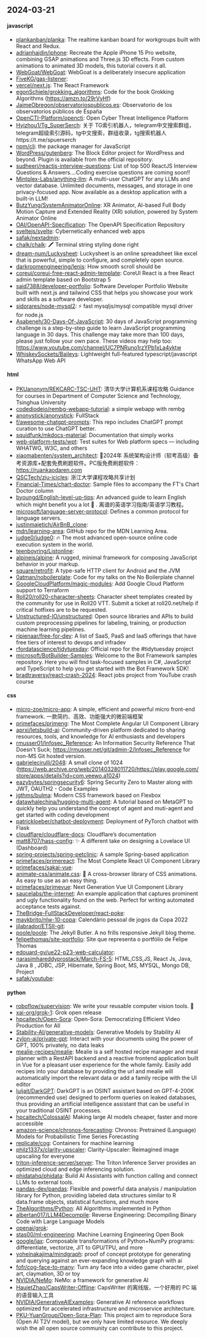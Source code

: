 ## 2024-03-21

#### javascript
* [plankanban/planka](https://github.com/plankanban/planka): The realtime kanban board for workgroups built with React and Redux.
* [adrianhajdin/iphone](https://github.com/adrianhajdin/iphone): Recreate the Apple iPhone 15 Pro website, combining GSAP animations and Three.js 3D effects. From custom animations to animated 3D models, this tutorial covers it all.
* [WebGoat/WebGoat](https://github.com/WebGoat/WebGoat): WebGoat is a deliberately insecure application
* [FiveKG/gas-listener](https://github.com/FiveKG/gas-listener): 
* [vercel/next.js](https://github.com/vercel/next.js): The React Framework
* [egonSchiele/grokking_algorithms](https://github.com/egonSchiele/grokking_algorithms): Code for the book Grokking Algorithms (https://amzn.to/29rVyHf)
* [JaimeObregon/observatoriospublicos.es](https://github.com/JaimeObregon/observatoriospublicos.es): Observatorio de los observatorios públicos de España
* [OpenCTI-Platform/opencti](https://github.com/OpenCTI-Platform/opencti): Open Cyber Threat Intelligence Platform
* [Hyizhou1/Tg_SuperSerch](https://github.com/Hyizhou1/Tg_SuperSerch): 关于 TG索引机器人，telegram中文搜索群组，telegram超级索引源码，tg中文搜索，群组收录，tg搜索机器人https://t.me/spuerserch
* [npm/cli](https://github.com/npm/cli): the package manager for JavaScript
* [WordPress/gutenberg](https://github.com/WordPress/gutenberg): The Block Editor project for WordPress and beyond. Plugin is available from the official repository.
* [sudheerj/reactjs-interview-questions](https://github.com/sudheerj/reactjs-interview-questions): List of top 500 ReactJS Interview Questions & Answers....Coding exercise questions are coming soon!!
* [Mintplex-Labs/anything-llm](https://github.com/Mintplex-Labs/anything-llm): A multi-user ChatGPT for any LLMs and vector database. Unlimited documents, messages, and storage in one privacy-focused app. Now available as a desktop application with a built-in LLM!
* [ButzYung/SystemAnimatorOnline](https://github.com/ButzYung/SystemAnimatorOnline): XR Animator, AI-based Full Body Motion Capture and Extended Reality (XR) solution, powered by System Animator Online
* [OAI/OpenAPI-Specification](https://github.com/OAI/OpenAPI-Specification): The OpenAPI Specification Repository
* [sveltejs/svelte](https://github.com/sveltejs/svelte): Cybernetically enhanced web apps
* [safak/nextadmin](https://github.com/safak/nextadmin): 
* [chalk/chalk](https://github.com/chalk/chalk): 🖍 Terminal string styling done right
* [dream-num/Luckysheet](https://github.com/dream-num/Luckysheet): Luckysheet is an online spreadsheet like excel that is powerful, simple to configure, and completely open source.
* [darkroomengineering/lenis](https://github.com/darkroomengineering/lenis): How smooth scroll should be
* [coreui/coreui-free-react-admin-template](https://github.com/coreui/coreui-free-react-admin-template): CoreUI React is a free React admin template based on Bootstrap 5
* [said7388/developer-portfolio](https://github.com/said7388/developer-portfolio): Software Developer Portfolio Website built with next.js and tailwind CSS that helps you showcase your work and skills as a software developer.
* [sidorares/node-mysql2](https://github.com/sidorares/node-mysql2): ⚡ fast mysqljs/mysql compatible mysql driver for node.js
* [Asabeneh/30-Days-Of-JavaScript](https://github.com/Asabeneh/30-Days-Of-JavaScript): 30 days of JavaScript programming challenge is a step-by-step guide to learn JavaScript programming language in 30 days. This challenge may take more than 100 days, please just follow your own pace. These videos may help too: https://www.youtube.com/channel/UC7PNRuno1rzYPb1xLa4yktw
* [WhiskeySockets/Baileys](https://github.com/WhiskeySockets/Baileys): Lightweight full-featured typescript/javascript WhatsApp Web API

#### html
* [PKUanonym/REKCARC-TSC-UHT](https://github.com/PKUanonym/REKCARC-TSC-UHT): 清华大学计算机系课程攻略 Guidance for courses in Department of Computer Science and Technology, Tsinghua University
* [codediodeio/rembg-webapp-tutorial](https://github.com/codediodeio/rembg-webapp-tutorial): a simple webapp with rembg
* [anonystick/anonystick](https://github.com/anonystick/anonystick): FullStack
* [f/awesome-chatgpt-prompts](https://github.com/f/awesome-chatgpt-prompts): This repo includes ChatGPT prompt curation to use ChatGPT better.
* [squidfunk/mkdocs-material](https://github.com/squidfunk/mkdocs-material): Documentation that simply works
* [web-platform-tests/wpt](https://github.com/web-platform-tests/wpt): Test suites for Web platform specs — including WHATWG, W3C, and others
* [xiaomabenten/system_architect](https://github.com/xiaomabenten/system_architect): 💯2024年 系统架构设计师（软考高级）备考资源库+配套免费刷题软件。PC版免费刷题软件：https://ruankaodaren.com
* [QSCTech/zju-icicles](https://github.com/QSCTech/zju-icicles): 浙江大学课程攻略共享计划
* [Financial-Times/chart-doctor](https://github.com/Financial-Times/chart-doctor): Sample files to accompany the FT's Chart Doctor column
* [byoungd/English-level-up-tips](https://github.com/byoungd/English-level-up-tips): An advanced guide to learn English which might benefit you a lot 🎉 . 离谱的英语学习指南/英语学习教程。
* [microsoft/language-server-protocol](https://github.com/microsoft/language-server-protocol): Defines a common protocol for language servers.
* [justinmajetich/AirBnB_clone](https://github.com/justinmajetich/AirBnB_clone): 
* [mdn/learning-area](https://github.com/mdn/learning-area): GitHub repo for the MDN Learning Area.
* [judge0/judge0](https://github.com/judge0/judge0): 🔥 The most advanced open-source online code execution system in the world.
* [teenboyring/Listonline](https://github.com/teenboyring/Listonline): 
* [alpinejs/alpine](https://github.com/alpinejs/alpine): A rugged, minimal framework for composing JavaScript behavior in your markup.
* [square/retrofit](https://github.com/square/retrofit): A type-safe HTTP client for Android and the JVM
* [0atman/noboilerplate](https://github.com/0atman/noboilerplate): Code for my talks on the No Boilerplate channel
* [GoogleCloudPlatform/magic-modules](https://github.com/GoogleCloudPlatform/magic-modules): Add Google Cloud Platform support to Terraform
* [Roll20/roll20-character-sheets](https://github.com/Roll20/roll20-character-sheets): Character sheet templates created by the community for use in Roll20 VTT. Submit a ticket at roll20.net/help if critical hotfixes are to be requested.
* [Unstructured-IO/unstructured](https://github.com/Unstructured-IO/unstructured): Open source libraries and APIs to build custom preprocessing pipelines for labeling, training, or production machine learning pipelines.
* [ripienaar/free-for-dev](https://github.com/ripienaar/free-for-dev): A list of SaaS, PaaS and IaaS offerings that have free tiers of interest to devops and infradev
* [rfordatascience/tidytuesday](https://github.com/rfordatascience/tidytuesday): Official repo for the #tidytuesday project
* [microsoft/BotBuilder-Samples](https://github.com/microsoft/BotBuilder-Samples): Welcome to the Bot Framework samples repository. Here you will find task-focused samples in C#, JavaScript and TypeScript to help you get started with the Bot Framework SDK!
* [bradtraversy/react-crash-2024](https://github.com/bradtraversy/react-crash-2024): React jobs project from YouTube crash course

#### css
* [micro-zoe/micro-app](https://github.com/micro-zoe/micro-app): A simple, efficient and powerful micro front-end framework. 一款简约、高效、功能强大的微前端框架
* [primefaces/primeng](https://github.com/primefaces/primeng): The Most Complete Angular UI Component Library
* [aprxi/letsbuild-ai](https://github.com/aprxi/letsbuild-ai): Community-driven platform dedicated to sharing resources, tools, and knowledge for AI enthusiasts and developers
* [rmusser01/Infosec_Reference](https://github.com/rmusser01/Infosec_Reference): An Information Security Reference That Doesn't Suck; https://rmusser.net/git/admin-2/Infosec_Reference for non-MS Git hosted version.
* [gabrielecirulli/2048](https://github.com/gabrielecirulli/2048): A small clone of 1024 (https://web.archive.org/web/20140328011720/https://play.google.com/store/apps/details?id=com.veewo.a1024)
* [eazybytes/springsecurity6](https://github.com/eazybytes/springsecurity6): Spring Security Zero to Master along with JWT, OAUTH2 - Code Examples
* [jgthms/bulma](https://github.com/jgthms/bulma): Modern CSS framework based on Flexbox
* [datawhalechina/hugging-multi-agent](https://github.com/datawhalechina/hugging-multi-agent): A tutorial based on MetaGPT to quickly help you understand the concept of agent and muti-agent and get started with coding development
* [patrickloeber/chatbot-deployment](https://github.com/patrickloeber/chatbot-deployment): Deployment of PyTorch chatbot with Flask
* [cloudflare/cloudflare-docs](https://github.com/cloudflare/cloudflare-docs): Cloudflare’s documentation
* [matt8707/hass-config](https://github.com/matt8707/hass-config): ✨ A different take on designing a Lovelace UI (Dashboard)
* [spring-projects/spring-petclinic](https://github.com/spring-projects/spring-petclinic): A sample Spring-based application
* [primefaces/primereact](https://github.com/primefaces/primereact): The Most Complete React UI Component Library
* [primefaces/sakai-vue](https://github.com/primefaces/sakai-vue): 
* [animate-css/animate.css](https://github.com/animate-css/animate.css): 🍿 A cross-browser library of CSS animations. As easy to use as an easy thing.
* [primefaces/primevue](https://github.com/primefaces/primevue): Next Generation Vue UI Component Library
* [saucelabs/the-internet](https://github.com/saucelabs/the-internet): An example application that captures prominent and ugly functionality found on the web. Perfect for writing automated acceptance tests against.
* [TheBridge-FullStackDeveloper/react-poke](https://github.com/TheBridge-FullStackDeveloper/react-poke): 
* [maykbrito/nlw-10-copa](https://github.com/maykbrito/nlw-10-copa): Calendário pessoal de jogos da Copa 2022
* [jjlabrador/ETSII-git](https://github.com/jjlabrador/ETSII-git): 
* [poole/poole](https://github.com/poole/poole): The Jekyll Butler. A no frills responsive Jekyll blog theme.
* [felipethomas/site-portfolio](https://github.com/felipethomas/site-portfolio): Site que representa o portfólio de Felipe Thomas
* [edouard-gv/ue22-p23-web-calculator](https://github.com/edouard-gv/ue22-p23-web-calculator): 
* [narasimhareddyprostack/March-FS-5](https://github.com/narasimhareddyprostack/March-FS-5): HTML,CSS,JS, React Js, Java, Java 8 , JDBC, JSP, Hibernate, Spring Boot, MS, MYSQL, Mongo DB, Project
* [safak/youtube](https://github.com/safak/youtube): 

#### python
* [roboflow/supervision](https://github.com/roboflow/supervision): We write your reusable computer vision tools. 💜
* [xai-org/grok-1](https://github.com/xai-org/grok-1): Grok open release
* [hpcaitech/Open-Sora](https://github.com/hpcaitech/Open-Sora): Open-Sora: Democratizing Efficient Video Production for All
* [Stability-AI/generative-models](https://github.com/Stability-AI/generative-models): Generative Models by Stability AI
* [zylon-ai/private-gpt](https://github.com/zylon-ai/private-gpt): Interact with your documents using the power of GPT, 100% privately, no data leaks
* [mealie-recipes/mealie](https://github.com/mealie-recipes/mealie): Mealie is a self hosted recipe manager and meal planner with a RestAPI backend and a reactive frontend application built in Vue for a pleasant user experience for the whole family. Easily add recipes into your database by providing the url and mealie will automatically import the relevant data or add a family recipe with the UI editor
* [luijait/DarkGPT](https://github.com/luijait/DarkGPT): DarkGPT is an OSINT assistant based on GPT-4-200K (recommended use) designed to perform queries on leaked databases, thus providing an artificial intelligence assistant that can be useful in your traditional OSINT processes.
* [hpcaitech/ColossalAI](https://github.com/hpcaitech/ColossalAI): Making large AI models cheaper, faster and more accessible
* [amazon-science/chronos-forecasting](https://github.com/amazon-science/chronos-forecasting): Chronos: Pretrained (Language) Models for Probabilistic Time Series Forecasting
* [replicate/cog](https://github.com/replicate/cog): Containers for machine learning
* [philz1337x/clarity-upscaler](https://github.com/philz1337x/clarity-upscaler): Clarity-Upscaler: Reimagined image upscaling for everyone
* [triton-inference-server/server](https://github.com/triton-inference-server/server): The Triton Inference Server provides an optimized cloud and edge inferencing solution.
* [phidatahq/phidata](https://github.com/phidatahq/phidata): Build AI Assistants with function calling and connect LLMs to external tools.
* [pandas-dev/pandas](https://github.com/pandas-dev/pandas): Flexible and powerful data analysis / manipulation library for Python, providing labeled data structures similar to R data.frame objects, statistical functions, and much more
* [TheAlgorithms/Python](https://github.com/TheAlgorithms/Python): All Algorithms implemented in Python
* [albertan017/LLM4Decompile](https://github.com/albertan017/LLM4Decompile): Reverse Engineering: Decompiling Binary Code with Large Language Models
* [openai/grok](https://github.com/openai/grok): 
* [stas00/ml-engineering](https://github.com/stas00/ml-engineering): Machine Learning Engineering Open Book
* [google/jax](https://github.com/google/jax): Composable transformations of Python+NumPy programs: differentiate, vectorize, JIT to GPU/TPU, and more
* [yoheinakajima/mindgraph](https://github.com/yoheinakajima/mindgraph): proof of concept prototype for generating and querying against an ever-expanding knowledge graph with ai
* [fofr/cog-face-to-many](https://github.com/fofr/cog-face-to-many): Turn any face into a video game character, pixel art, claymation, 3D or toy
* [NVIDIA/NeMo](https://github.com/NVIDIA/NeMo): NeMo: a framework for generative AI
* [HaujetZhao/CapsWriter-Offline](https://github.com/HaujetZhao/CapsWriter-Offline): CapsWriter 的离线版，一个好用的 PC 端的语音输入工具
* [NVIDIA/GenerativeAIExamples](https://github.com/NVIDIA/GenerativeAIExamples): Generative AI reference workflows optimized for accelerated infrastructure and microservice architecture.
* [PKU-YuanGroup/Open-Sora-Plan](https://github.com/PKU-YuanGroup/Open-Sora-Plan): This project aim to reproduce Sora (Open AI T2V model), but we only have limited resource. We deeply wish the all open source community can contribute to this project.
